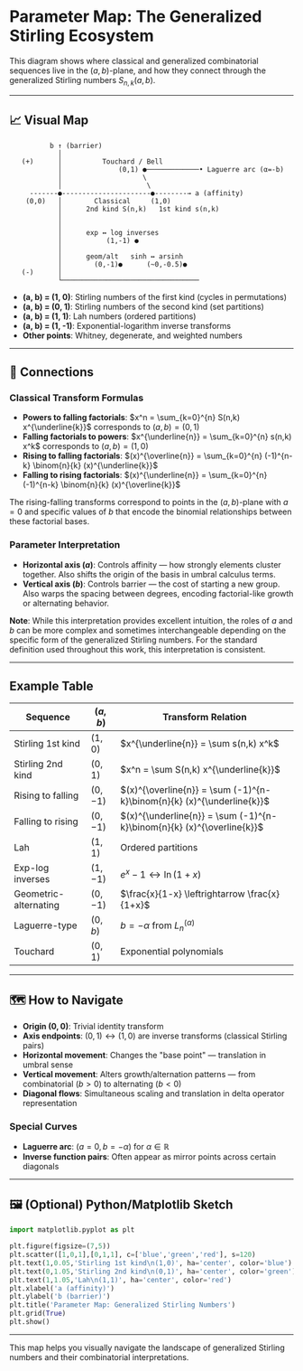 # Parameter Map: The Generalized Stirling Ecosystem

This diagram shows where classical and generalized combinatorial sequences live in the $(a,b)$-plane, and how they connect through the generalized Stirling numbers $S_{n,k}(a,b)$.

---

## 📈 Visual Map

```plaintext
          b ↑ (barrier)
            │
   (+)      │          Touchard / Bell
            │              (0,1) ●─────────────• Laguerre arc (α=-b)
            │                    \
            │                     \
     -------●----------------------●--------→ a (affinity)
    (0,0)   │        Classical     (1,0)
            │      2nd kind S(n,k)   1st kind s(n,k)
            │
            │
            │      exp ↔ log inverses
            │           (1,-1) ●
            │
            │      geom/alt   sinh ↔ arsinh
            │        (0,-1)●      (~0,-0.5)●
   (-)      │
            └──────────────────────────────────
```

- **(a, b) = (1, 0)**: Stirling numbers of the first kind (cycles in permutations)
- **(a, b) = (0, 1)**: Stirling numbers of the second kind (set partitions)
- **(a, b) = (1, 1)**: Lah numbers (ordered partitions)
- **(a, b) = (1, -1)**: Exponential-logarithm inverse transforms
- **Other points**: Whitney, degenerate, and weighted numbers

---

## 🔗 Connections

### Classical Transform Formulas
- **Powers to falling factorials**: $x^n = \sum_{k=0}^{n} S(n,k) x^{\underline{k}}$ corresponds to $(a,b) = (0,1)$
- **Falling factorials to powers**: $x^{\underline{n}} = \sum_{k=0}^{n} s(n,k) x^k$ corresponds to $(a,b) = (1,0)$
- **Rising to falling factorials**: $(x)^{\overline{n}} = \sum_{k=0}^{n} (-1)^{n-k} \binom{n}{k} (x)^{\underline{k}}$ 
- **Falling to rising factorials**: $(x)^{\underline{n}} = \sum_{k=0}^{n} (-1)^{n-k} \binom{n}{k} (x)^{\overline{k}}$

The rising-falling transforms correspond to points in the $(a,b)$-plane with $a=0$ and specific values of $b$ that encode the binomial relationships between these factorial bases.

### Parameter Interpretation
- **Horizontal axis ($a$)**: Controls affinity — how strongly elements cluster together. Also shifts the origin of the basis in umbral calculus terms.
- **Vertical axis ($b$)**: Controls barrier — the cost of starting a new group. Also warps the spacing between degrees, encoding factorial-like growth or alternating behavior.

**Note**: While this interpretation provides excellent intuition, the roles of $a$ and $b$ can be more complex and sometimes interchangeable depending on the specific form of the generalized Stirling numbers. For the standard definition used throughout this work, this interpretation is consistent.

---

## Example Table

| Sequence                | $(a,b)$      | Transform Relation                   |
|-------------------------|--------------|--------------------------------------|
| Stirling 1st kind       | $(1,0)$      | $x^{\underline{n}} = \sum s(n,k) x^k$ |
| Stirling 2nd kind       | $(0,1)$      | $x^n = \sum S(n,k) x^{\underline{k}}$ |
| Rising to falling       | $(0,-1)$     | $(x)^{\overline{n}} = \sum (-1)^{n-k}\binom{n}{k} (x)^{\underline{k}}$ |
| Falling to rising       | $(0,-1)$     | $(x)^{\underline{n}} = \sum (-1)^{n-k}\binom{n}{k} (x)^{\overline{k}}$ |
| Lah                     | $(1,1)$      | Ordered partitions                   |
| Exp-log inverses        | $(1,-1)$     | $e^x-1 \leftrightarrow \ln(1+x)$    |
| Geometric-alternating   | $(0,-1)$     | $\frac{x}{1-x} \leftrightarrow \frac{x}{1+x}$ |
| Laguerre-type           | $(0,b)$      | $b = -\alpha$ from $L_n^{(\alpha)}$ |
| Touchard                | $(0,1)$      | Exponential polynomials              |

---

## 🗺️ How to Navigate

- **Origin $(0,0)$**: Trivial identity transform
- **Axis endpoints**: $(0,1) \leftrightarrow (1,0)$ are inverse transforms (classical Stirling pairs)
- **Horizontal movement**: Changes the "base point" — translation in umbral sense
- **Vertical movement**: Alters growth/alternation patterns — from combinatorial $(b>0)$ to alternating $(b<0)$
- **Diagonal flows**: Simultaneous scaling and translation in delta operator representation

### Special Curves
- **Laguerre arc**: $(a=0, b=-\alpha)$ for $\alpha \in \mathbb{R}$
- **Inverse function pairs**: Often appear as mirror points across certain diagonals

---

## 🖼️ (Optional) Python/Matplotlib Sketch

```python
import matplotlib.pyplot as plt

plt.figure(figsize=(7,5))
plt.scatter([1,0,1],[0,1,1], c=['blue','green','red'], s=120)
plt.text(1,0.05,'Stirling 1st kind\n(1,0)', ha='center', color='blue')
plt.text(0,1.05,'Stirling 2nd kind\n(0,1)', ha='center', color='green')
plt.text(1,1.05,'Lah\n(1,1)', ha='center', color='red')
plt.xlabel('a (affinity)')
plt.ylabel('b (barrier)')
plt.title('Parameter Map: Generalized Stirling Numbers')
plt.grid(True)
plt.show()
```

---

This map helps you visually navigate the landscape of generalized Stirling numbers and their combinatorial interpretations.

